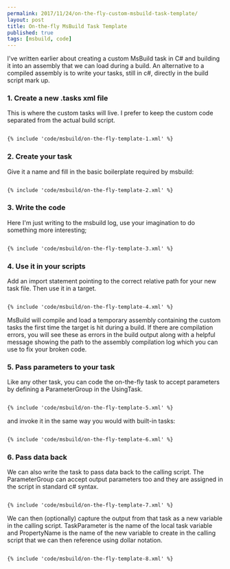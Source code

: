 ```yaml
---
permalink: 2017/11/24/on-the-fly-custom-msbuild-task-template/
layout: post
title: On-the-fly MsBuild Task Template
published: true
tags: [msbuild, code]
---
```


I've written earlier about creating a custom MsBuild task in C# and building it into
an assembly that we can load during a build. An alternative to a compiled assembly is to write your tasks, still in c#, directly in the build script mark up.

### 1. Create a new .tasks xml file

This is where the custom tasks will live. I prefer to keep the custom code separated
from the actual build script.

```xml

{% include 'code/msbuild/on-the-fly-template-1.xml' %}

```

### 2. Create your task

Give it a name and fill in the basic boilerplate required by msbuild:

```xml

{% include 'code/msbuild/on-the-fly-template-2.xml' %}

```

### 3. Write the code

Here I'm just writing to the msbuild log, use your imagination to do something more
interesting;

```xml

{% include 'code/msbuild/on-the-fly-template-3.xml' %}

```

### 4. Use it in your scripts

Add an import statement pointing to the correct relative path for your new
task file. Then use it in a target.

```xml

{% include 'code/msbuild/on-the-fly-template-4.xml' %}

```

MsBuild will compile and load a temporary assembly containing the custom tasks the
first time the target is hit during a build. If there are compilation errors, you will
see these as errors in the build output along with a helpful message showing the path to the
assembly compilation log which you can use to fix your broken code.

### 5. Pass parameters to your task

Like any other task, you can code the on-the-fly task to accept parameters by defining a
ParameterGroup in the UsingTask.

```xml

{% include 'code/msbuild/on-the-fly-template-5.xml' %}

```

and invoke it in the same way you would with built-in tasks:

```xml

{% include 'code/msbuild/on-the-fly-template-6.xml' %}

```

### 6. Pass data back

We can also write the task to pass data back to the calling script. The ParameterGroup
can accept output parameters too and they are assigned in the script in standard
c# syntax.

```xml

{% include 'code/msbuild/on-the-fly-template-7.xml' %}

```

We can then (optionally) capture the output from that task as a new variable in the
calling script. TaskParameter is the name of the local task variable and PropertyName is
the name of the new variable to create in the calling script that we can then reference
using dollar notation.

```

{% include 'code/msbuild/on-the-fly-template-8.xml' %}

```
